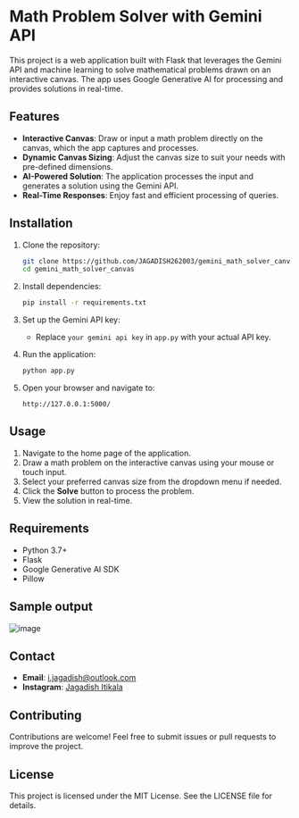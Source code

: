 # Math Problem Solver with Gemini API

This project is a web application built with Flask that leverages the Gemini API and machine learning to solve mathematical problems drawn on an interactive canvas. The app uses Google Generative AI for processing and provides solutions in real-time.

## Features

- **Interactive Canvas**: Draw or input a math problem directly on the canvas, which the app captures and processes.
- **Dynamic Canvas Sizing**: Adjust the canvas size to suit your needs with pre-defined dimensions.
- **AI-Powered Solution**: The application processes the input and generates a solution using the Gemini API.
- **Real-Time Responses**: Enjoy fast and efficient processing of queries.

## Installation

1. Clone the repository:
   ```bash
   git clone https://github.com/JAGADISH262003/gemini_math_solver_canvas.git
   cd gemini_math_solver_canvas
   ```

2. Install dependencies:
   ```bash
   pip install -r requirements.txt
   ```

3. Set up the Gemini API key:
   - Replace `your gemini api key` in `app.py` with your actual API key.

4. Run the application:
   ```bash
   python app.py
   ```

5. Open your browser and navigate to:
   ```
   http://127.0.0.1:5000/
   ```

## Usage

1. Navigate to the home page of the application.
2. Draw a math problem on the interactive canvas using your mouse or touch input.
3. Select your preferred canvas size from the dropdown menu if needed.
4. Click the **Solve** button to process the problem.
5. View the solution in real-time.

## Requirements

- Python 3.7+
- Flask
- Google Generative AI SDK
- Pillow
## Sample output
![image](https://github.com/user-attachments/assets/fd81a98e-482b-4b61-b6b1-801e7d77f8dc)

## Contact

- **Email**: [i.jagadish@outlook.com](mailto:i.jagadish@outlook.com)
- **Instagram**: [Jagadish Itikala](https://www.instagram.com/jagadishitikala26/)

## Contributing

Contributions are welcome! Feel free to submit issues or pull requests to improve the project.

## License

This project is licensed under the MIT License. See the LICENSE file for details.

